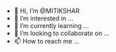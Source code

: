 - 👋 Hi, I’m @MITIKSHAR
- 👀 I’m interested in ...
- 🌱 I’m currently learning ...
- 💞️ I’m looking to collaborate on ...
- 📫 How to reach me ...

<!---
MITIKSHAR/MITIKSHAR is a ✨ special ✨ repository because its `README.md` (this file) appears on your GitHub profile.
You can click the Preview link to take a look at your changes.
--->
